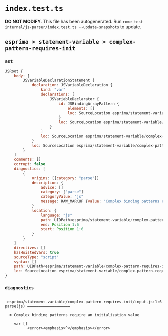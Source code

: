 # `index.test.ts`

**DO NOT MODIFY**. This file has been autogenerated. Run `rome test internal/js-parser/index.test.ts --update-snapshots` to update.

## `esprima > statement-variable > complex-pattern-requires-init`

### `ast`

```javascript
JSRoot {
	body: [
		JSVariableDeclarationStatement {
			declaration: JSVariableDeclaration {
				kind: "var"
				declarations: [
					JSVariableDeclarator {
						id: JSBindingArrayPattern {
							elements: []
							loc: SourceLocation esprima/statement-variable/complex-pattern-requires-init/input.js 1:4-1:6
						}
						loc: SourceLocation esprima/statement-variable/complex-pattern-requires-init/input.js 1:4-1:6
					}
				]
				loc: SourceLocation esprima/statement-variable/complex-pattern-requires-init/input.js 1:0-1:6
			}
			loc: SourceLocation esprima/statement-variable/complex-pattern-requires-init/input.js 1:0-1:6
		}
	]
	comments: []
	corrupt: false
	diagnostics: [
		{
			origins: [{category: "parse"}]
			description: {
				advice: []
				category: ["parse"]
				categoryValue: "js"
				message: RAW_MARKUP {value: "Complex binding patterns require an initialization value"}
			}
			location: {
				language: "js"
				path: UIDPath<esprima/statement-variable/complex-pattern-requires-init/input.js>
				end: Position 1:6
				start: Position 1:6
			}
		}
	]
	directives: []
	hasHoistedVars: true
	sourceType: "script"
	syntax: []
	path: UIDPath<esprima/statement-variable/complex-pattern-requires-init/input.js>
	loc: SourceLocation esprima/statement-variable/complex-pattern-requires-init/input.js 1:0-2:0
}
```

### `diagnostics`

```

 esprima/statement-variable/complex-pattern-requires-init/input.js:1:6 parse(js) ━━━━━━━━━━━━━━━━━━━

  ✖ Complex binding patterns require an initialization value

    var []
          <error><emphasis>^</emphasis></error>


```
